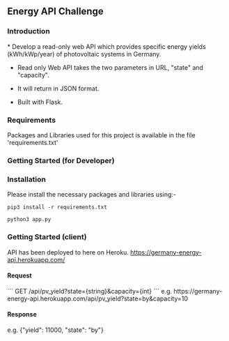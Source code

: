 <h2>Energy API Challenge</h2>

<h3>Introduction</h3>
* Develop a read-only web API which provides specific energy yields (kWh/kWp/year)
of photovoltaic systems in Germany.

* Read only Web API takes the two parameters in URL, "state" and "capacity".

* It will return in JSON format.

* Built with Flask.


<h3>Requirements</h3>

Packages and Libraries used for this project is available in the file 'requirements.txt'

<h3>Getting Started (for Developer)</h3>
<h3>Installation</h3>

Please install the necessary packages and libraries using:-

```
pip3 install -r requirements.txt
```

```
python3 app.py
```


<h3>Getting Started (client)</h3>

API has been deployed to here on Heroku.
https://germany-energy-api.herokuapp.com/

<h4>Request</h4>
```
GET /api/pv_yield?state={string}&capacity={int}
```
e.g. https://germany-energy-api.herokuapp.com/api/pv_yield?state=by&capacity=10

<h4>Response</h4>
e.g. {"yield": 11000, "state": "by"}





